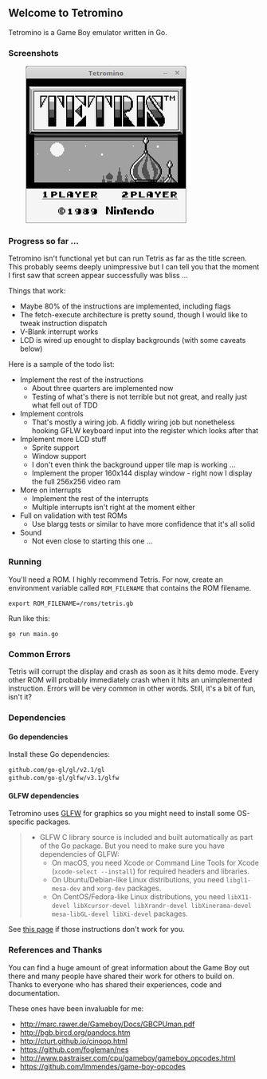 ## Welcome to Tetromino

Tetromino is a Game Boy emulator written in Go.

### Screenshots

&nbsp;&nbsp;&nbsp;&nbsp;&nbsp;&nbsp;&nbsp;&nbsp;
![Tetris](screenshots/tetris-title.png)

### Progress so far ...

Tetromino isn't functional yet but can run Tetris as far as the title screen. This probably seems deeply unimpressive but I can tell you that the moment I first saw that screen appear successfully was bliss ...

Things that work:

* Maybe 80% of the instructions are implemented, including flags
* The fetch-execute architecture is pretty sound, though I would like to tweak instruction dispatch
* V-Blank interrupt works
* LCD is wired up enought to display backgrounds (with some caveats below)

Here is a sample of the todo list:

* Implement the rest of the instructions
    * About three quarters are implemented now
    * Testing of what's there is not terrible but not great, and really just what fell out of TDD
* Implement controls
    * That's mostly a wiring job. A fiddly wiring job but nonetheless hooking GFLW keyboard input into the register which looks after that
* Implement more LCD stuff
    * Sprite support
    * Window support
    * I don't even think the background upper tile map is working ...
    * Implement the proper 160x144 display window - right now I display the full 256x256 video ram
* More on interrupts
    * Implement the rest of the interrupts
    * Multiple interrupts isn't right at the moment either
* Full on validation with test ROMs
    * Use blargg tests or similar to have more confidence that it's all solid
* Sound
    * Not even close to starting this one ...

### Running

You'll need a ROM. I highly recommend Tetris. For now, create an environment variable called ```ROM_FILENAME``` that contains the ROM filename.

    export ROM_FILENAME=/roms/tetris.gb

Run like this:

    go run main.go

### Common Errors

Tetris will corrupt the display and crash as soon as it hits demo mode. Every other ROM will probably immediately crash when it hits an unimplemented instruction. Errors will be very common in other words. Still, it's a bit of fun, isn't it?

### Dependencies

#### Go dependencies

Install these Go dependencies:

    github.com/go-gl/gl/v2.1/gl
    github.com/go-gl/glfw/v3.1/glfw

#### GLFW dependencies

Tetromino uses [GLFW](http://www.glfw.org) for graphics so you might need to install some OS-specific packages.

> * GLFW C library source is included and built automatically as part of the Go package. But you need to make sure you have dependencies of GLFW:
> 	* On macOS, you need Xcode or Command Line Tools for Xcode (`xcode-select --install`) for required headers and libraries.
> 	* On Ubuntu/Debian-like Linux distributions, you need `libgl1-mesa-dev` and `xorg-dev` packages.
> 	* On CentOS/Fedora-like Linux distributions, you need `libX11-devel libXcursor-devel libXrandr-devel libXinerama-devel mesa-libGL-devel libXi-devel` packages.

See [this page](https://github.com/go-gl/glfw) if those instructions don't work for you.

### References and Thanks

You can find a huge amount of great information about the Game Boy out there and many people have shared their work for others to build on. Thanks to everyone who has shared their experiences, code and documentation.

These ones have been invaluable for me:
* http://marc.rawer.de/Gameboy/Docs/GBCPUman.pdf
* http://bgb.bircd.org/pandocs.htm
* http://cturt.github.io/cinoop.html
* https://github.com/fogleman/nes
* http://www.pastraiser.com/cpu/gameboy/gameboy_opcodes.html
* https://github.com/lmmendes/game-boy-opcodes
